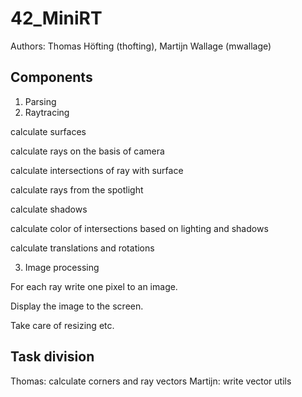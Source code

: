 # 42_MiniRT
Authors: Thomas Höfting (thofting), Martijn Wallage (mwallage)

## Components

1.	Parsing
2.	Raytracing

calculate surfaces

calculate rays on the basis of camera

calculate intersections of ray with surface

calculate rays from the spotlight

calculate shadows

calculate color of intersections based on lighting and shadows

calculate translations and rotations

3.	Image processing

For each ray write one pixel to an image.

Display the image to the screen.

Take care of resizing etc.


## Task division
Thomas: calculate corners and ray vectors
Martijn: write vector utils
